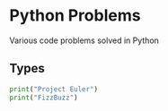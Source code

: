 # Python Problems
Various code problems solved in Python

 ## Types


```python
print("Project Euler")
print("FizzBuzz")
```

